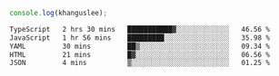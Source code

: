 ```js
console.log(khanguslee);
```

<!--START_SECTION:waka-->

```txt
TypeScript   2 hrs 30 mins   ███████████▓░░░░░░░░░░░░░   46.56 %
JavaScript   1 hr 56 mins    █████████░░░░░░░░░░░░░░░░   35.98 %
YAML         30 mins         ██▒░░░░░░░░░░░░░░░░░░░░░░   09.34 %
HTML         21 mins         █▓░░░░░░░░░░░░░░░░░░░░░░░   06.56 %
JSON         4 mins          ▒░░░░░░░░░░░░░░░░░░░░░░░░   01.25 %
```

<!--END_SECTION:waka-->

<!--
**khanguslee/khanguslee** is a ✨ _special_ ✨ repository because its `README.md` (this file) appears on your GitHub profile.

Here are some ideas to get you started:

- 🔭 I’m currently working on ...
- 🌱 I’m currently learning ...
- 👯 I’m looking to collaborate on ...
- 🤔 I’m looking for help with ...
- 💬 Ask me about ...
- 📫 How to reach me: ...
- 😄 Pronouns: ...
- ⚡ Fun fact: ...
-->
